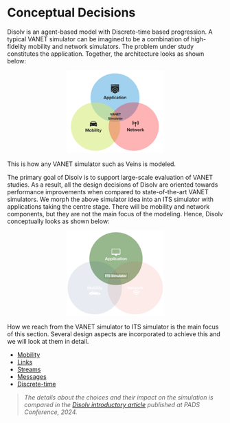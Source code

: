 # Conceptual Decisions 

Disolv is an agent-based model with Discrete-time based progression.
A typical VANET simulator can be imagined to be a combination of high-fidelity mobility and network simulators.
The problem under study constitutes the application.
Together, the architecture looks as shown below:

<p align="center">
  <img style="max-width: 45%; height: auto;" src="../resources/images/design/vanet_sim.png">
</p>

This is how any VANET simulator such as Veins is modeled.

The primary goal of Disolv is to support large-scale evaluation of VANET studies.
As a result, all the design decisions of Disolv are oriented towards performance improvements when compared to state-of-the-art VANET simulators.
We morph the above simulator idea into an ITS simulator with applications taking the centre stage. 
There will be mobility and network components, but they are not the main focus of the modeling.
Hence, Disolv conceptually looks as shown below: 


<p align="center">
  <img style="max-width: 45%; height: auto;" src="../resources/images/design/sim_concept.png">
</p>

How we reach from the VANET simulator to ITS simulator is the main focus of this section.
Several design aspects are incorporated to achieve this and we will look at them in detail.

- [Mobility](./design/mobility.md)
- [Links](./design/links.md)
- [Streams](./design/streams.md)
- [Messages](./design/messages.md)
- [Discrete-time](./design/discrete.md)


> *The details about the choices and their impact on the simulation is compared in the [Disolv introductory article](https://doi.org/10.1145/3615979.3656062) published at PADS Conference, 2024.*
